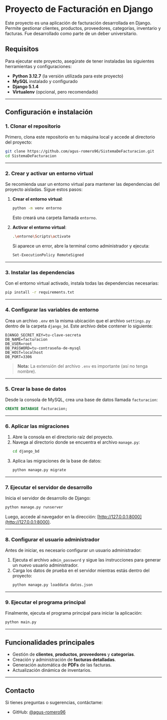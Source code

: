 # Proyecto de Facturación en Django

Este proyecto es una aplicación de facturación desarrollada en Django. Permite gestionar clientes, productos, proveedores, categorías, inventario y facturas. Fue desarrollado como parte de un deber universitario.

## Requisitos

Para ejecutar este proyecto, asegúrate de tener instaladas las siguientes herramientas y configuraciones:

- **Python 3.12.7** (la versión utilizada para este proyecto)
- **MySQL** instalado y configurado
- **Django 5.1.4**
- **Virtualenv** (opcional, pero recomendado)

---

## Configuración e instalación

### 1. Clonar el repositorio
Primero, clona este repositorio en tu máquina local y accede al directorio del proyecto:
```bash
git clone https://github.com/agus-romero96/SistemaDeFacturacion.git
cd SistemaDeFacturacion
```

---

### 2. Crear y activar un entorno virtual
Se recomienda usar un entorno virtual para mantener las dependencias del proyecto aisladas. Sigue estos pasos:

1. **Crear el entorno virtual**:
   ```bash
   python -m venv entorno
   ```
   Esto creará una carpeta llamada `entorno`.

2. **Activar el entorno virtual**:
   ```bash
   .\entorno\Scripts\activate
   ```
   Si aparece un error, abre la terminal como administrador y ejecuta:
   ```bash
   Set-ExecutionPolicy RemoteSigned
   ```

---

### 3. Instalar las dependencias
Con el entorno virtual activado, instala todas las dependencias necesarias:
```bash
pip install -r requirements.txt
```

---

### 4. Configurar las variables de entorno
Crea un archivo `.env` en la misma ubicación que el archivo `settings.py` dentro de la carpeta `django_bd`. Este archivo debe contener lo siguiente:

```plaintext
DJANGO_SECRET_KEY=tu-clave-secreta
DB_NAME=facturacion
DB_USER=root
DB_PASSWORD=tu-contraseña-de-mysql
DB_HOST=localhost
DB_PORT=3306
```

> **Nota:** La extensión del archivo `.env` es importante (así no tenga nombre).

---

### 5. Crear la base de datos
Desde la consola de MySQL, crea una base de datos llamada `facturacion`:
```sql
CREATE DATABASE facturacion;
```

---

### 6. Aplicar las migraciones
1. Abre la consola en el directorio raíz del proyecto.
2. Navega al directorio donde se encuentra el archivo `manage.py`:
   ```bash
   cd django_bd
   ```
3. Aplica las migraciones de la base de datos:
   ```bash
   python manage.py migrate
   ```

---

### 7. Ejecutar el servidor de desarrollo
Inicia el servidor de desarrollo de Django:
```bash
python manage.py runserver
```
Luego, accede al navegador en la dirección: [http://127.0.0.1:8000](http://127.0.0.1:8000).

---
### 8. Configurar el usuario administrador
Antes de iniciar, es necesario configurar un usuario administrador:

1. Ejecuta el archivo `admin_password` y sigue las instrucciones para generar un nuevo usuario administrador.
2. Carga los datos de prueba en el servidor mientras estás dentro del proyecto:
   ```bash
   python manage.py loaddata datos.json
   ```

---

### 9. Ejecutar el programa principal
Finalmente, ejecuta el programa principal para iniciar la aplicación:
```bash
python main.py
```

---

## Funcionalidades principales

- Gestión de **clientes**, **productos**, **proveedores** y **categorías**.
- Creación y administración de **facturas detalladas**.
- Generación automática de **PDFs** de las facturas.
- Actualización dinámica de inventarios.

---

## Contacto

Si tienes preguntas o sugerencias, contáctame:

- GitHub: [@agus-romero96](https://github.com/agus-romero96)
```

